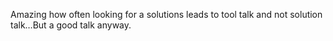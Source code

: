 <!--
id: 278640350
link: http://kevinisom.info/post/278640350/amazing-how-often-looking-for-a-solutions-leads-to
slug: amazing-how-often-looking-for-a-solutions-leads-to
date: Fri Dec 11 2009 19:50:43 GMT+1300 (NZDT)
raw: {"blog_name":"kevinisom","id":278640350,"post_url":"http://kevinisom.info/post/278640350/amazing-how-often-looking-for-a-solutions-leads-to","slug":"amazing-how-often-looking-for-a-solutions-leads-to","type":"text","date":"2009-12-11 06:50:43 GMT","timestamp":1260514243,"state":"published","format":"html","reblog_key":"EtNGlGYy","tags":[],"short_url":"http://tmblr.co/Zw68YyGcxRU","highlighted":[],"feed_item":"http://twitter.com/kev_nz/statuses/6518106943","from_feed_id":"650289","note_count":0,"title":null,"body":"<p>Amazing how often looking for a solutions leads to tool talk and not solution talk&#8230;But a good talk anyway.</p>"}
publish: 2009-12-011
tags: 
title: null
-->


Amazing how often looking for a solutions leads to tool talk and not
solution talk…But a good talk anyway.


